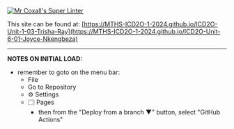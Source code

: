 [![Mr Coxall's Super Linter](https://github.com/MTHS-ICD2O-1-2024/ICD2O-Unit-6-01-Joyce-Nkengbeza/workflows/Mr%20Coxall's%20Super%20Linter/badge.svg)](https://github.com/MTHS-ICD2O-1-2024/ICD2O-Unit-6-01-Joyce-Nkengbeza/actions)


This site can be found at: [https://MTHS-ICD2O-1-2024.github.io/ICD2O-Unit-1-03-Trisha-Ray](https://MTHS-ICD2O-1-2024.github.io/ICD2O-Unit-6-01-Joyce-Nkengbeza)

---

**NOTES ON INITIAL LOAD:**
- remember to goto on the menu bar:
  - File
  - Go to Repository
  - ⚙ Settings
  - 🗔 Pages
    - then from the "Deploy from a branch ▼" button, select "GitHub Actions"

